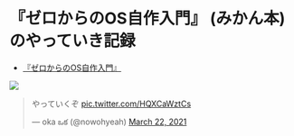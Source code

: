 # 『ゼロからのOS自作入門』 (みかん本) <br>のやっていき記録

- [『ゼロからのOS自作入門』](https://amzn.to/32Yc0sL)

<a href="https://www.amazon.co.jp/%E3%82%BC%E3%83%AD%E3%81%8B%E3%82%89%E3%81%AEOS%E8%87%AA%E4%BD%9C%E5%85%A5%E9%96%80-%E5%86%85%E7%94%B0%E5%85%AC%E5%A4%AA-ebook/dp/B08Z3MNR9J?_encoding=UTF8&qid=1619690056&sr=8-1&linkCode=li3&tag=pn11-22&linkId=d3de006658759d35559ff451232d971b&language=ja_JP&ref_=as_li_ss_il" target="_blank"><img border="0" src="//ws-fe.amazon-adsystem.com/widgets/q?_encoding=UTF8&ASIN=B08Z3MNR9J&Format=_SL250_&ID=AsinImage&MarketPlace=JP&ServiceVersion=20070822&WS=1&tag=pn11-22&language=ja_JP" ></a><img src="https://ir-jp.amazon-adsystem.com/e/ir?t=pn11-22&language=ja_JP&l=li3&o=9&a=B08Z3MNR9J" width="1" height="1" border="0" alt="" style="border:none !important; margin:0px !important;" />

<blockquote class="twitter-tweet"><p lang="ja" dir="ltr">やっていくぞ <a href="https://t.co/HQXCaWztCs">pic.twitter.com/HQXCaWztCs</a></p>&mdash; oka ఒక (@nowohyeah) <a href="https://twitter.com/nowohyeah/status/1373966200024178695?ref_src=twsrc%5Etfw">March 22, 2021</a></blockquote> <script async src="https://platform.twitter.com/widgets.js" charset="utf-8"></script>
